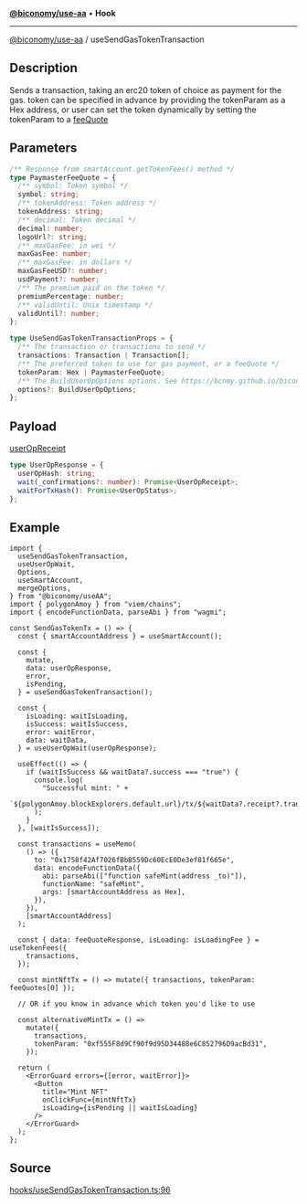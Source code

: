 [**@biconomy/use-aa**](../index.md) • **Hook**

---

[@biconomy/use-aa](./index.md) / useSendGasTokenTransaction

## Description

Sends a transaction, taking an erc20 token of choice as payment for the gas. token can be specified in advance by providing the tokenParam as a Hex address, or user can set the token dynamically by setting the tokenParam to a [feeQuote](./useTokenFees.md)

## Parameters

```ts
/** Response from smartAccount.getTokenFees() method */
type PaymasterFeeQuote = {
  /** symbol: Token symbol */
  symbol: string;
  /** tokenAddress: Token address */
  tokenAddress: string;
  /** decimal: Token decimal */
  decimal: number;
  logoUrl?: string;
  /** maxGasFee: in wei */
  maxGasFee: number;
  /** maxGasFee: in dollars */
  maxGasFeeUSD?: number;
  usdPayment?: number;
  /** The premium paid on the token */
  premiumPercentage: number;
  /** validUntil: Unix timestamp */
  validUntil?: number;
};

type UseSendGasTokenTransactionProps = {
  /** The transaction or transactions to send */
  transactions: Transaction | Transaction[];
  /** The preferred token to use for gas payment, or a feeQuote */
  tokenParam: Hex | PaymasterFeeQuote;
  /** The BuildUserOpOptions options. See https://bcnmy.github.io/biconomy-client-sdk/types/BuildUserOpOptions.html for further detail */
  options?: BuildUserOpOptions;
};
```

## Payload

[userOpReceipt](../../Bundler/api/get-useroperation-receipt#response)

```ts
type UserOpResponse = {
  userOpHash: string;
  wait(_confirmations?: number): Promise<UserOpReceipt>;
  waitForTxHash(): Promise<UserOpStatus>;
};
```

## Example

```tsx
import {
  useSendGasTokenTransaction,
  useUserOpWait,
  Options,
  useSmartAccount,
  mergeOptions,
} from "@biconomy/useAA";
import { polygonAmoy } from "viem/chains";
import { encodeFunctionData, parseAbi } from "wagmi";

const SendGasTokenTx = () => {
  const { smartAccountAddress } = useSmartAccount();

  const {
    mutate,
    data: userOpResponse,
    error,
    isPending,
  } = useSendGasTokenTransaction();

  const {
    isLoading: waitIsLoading,
    isSuccess: waitIsSuccess,
    error: waitError,
    data: waitData,
  } = useUserOpWait(userOpResponse);

  useEffect(() => {
    if (waitIsSuccess && waitData?.success === "true") {
      console.log(
        "Successful mint: " +
          `${polygonAmoy.blockExplorers.default.url}/tx/${waitData?.receipt?.transactionHash}`
      );
    }
  }, [waitIsSuccess]);

  const transactions = useMemo(
    () => ({
      to: "0x1758f42Af7026fBbB559Dc60EcE0De3ef81f665e",
      data: encodeFunctionData({
        abi: parseAbi(["function safeMint(address _to)"]),
        functionName: "safeMint",
        args: [smartAccountAddress as Hex],
      }),
    }),
    [smartAccountAddress]
  );

  const { data: feeQuoteResponse, isLoading: isLoadingFee } = useTokenFees({
    transactions,
  });

  const mintNftTx = () => mutate({ transactions, tokenParam: feeQuotes[0] });

  // OR if you know in advance which token you'd like to use

  const alternativeMintTx = () =>
    mutate({
      transactions,
      tokenParam: "0xf555F8d9Cf90f9d95D34488e6C852796D9acBd31",
    });

  return (
    <ErrorGuard errors={[error, waitError]}>
      <Button
        title="Mint NFT"
        onClickFunc={mintNftTx}
        isLoading={isPending || waitIsLoading}
      />
    </ErrorGuard>
  );
};
```

## Source

[hooks/useSendGasTokenTransaction.ts:96](https://github.com/bcnmy/useAA/blob/main/src/hooks/useSendGasTokenTransaction.ts#L96)
